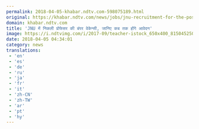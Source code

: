```yaml
---
permalink: 2018-04-05-khabar.ndtv.com-598075189.html
original: https://khabar.ndtv.com/news/jobs/jnu-recruitment-for-the-post-of-professors-1832838
domain: khabar.ndtv.com
title: 'JNU में निकली प्रोफेसर की बंपर वेकेन्सी, जानिए कब तक होंगे आवेदन'
image: https://i.ndtvimg.com/i/2017-09/teacher-istock_650x400_81504525026.jpg
date: 2018-04-05 04:34:01
category: news
translations: 
 - 'en'
 - 'es'
 - 'de'
 - 'ru'
 - 'ja'
 - 'fr'
 - 'it'
 - 'zh-CN'
 - 'zh-TW'
 - 'ar'
 - 'pt'
 - 'hy'
---
```


